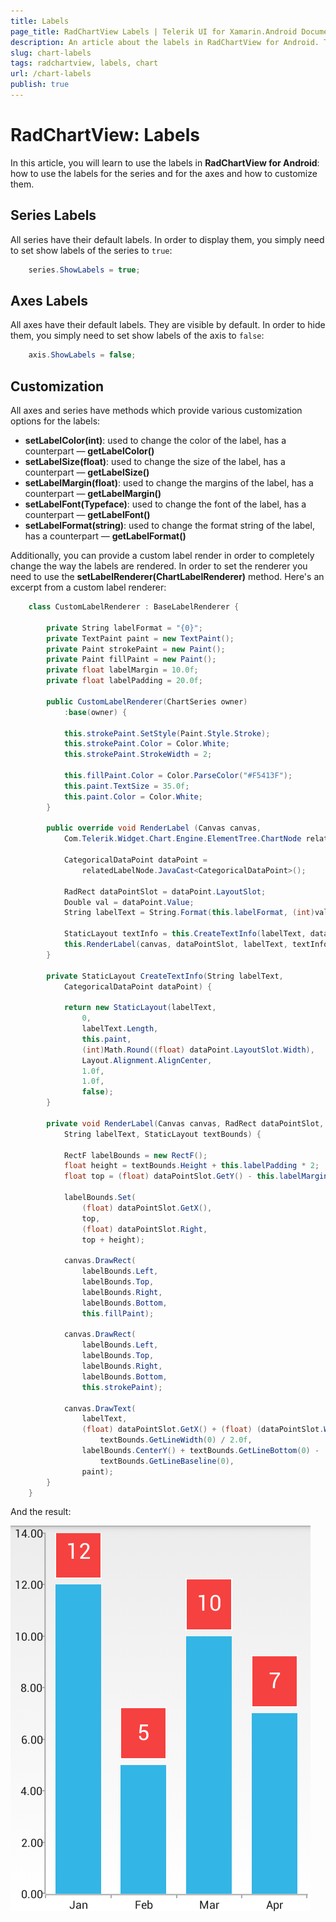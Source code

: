 ```yaml
---
title: Labels
page_title: RadChartView Labels | Telerik UI for Xamarin.Android Documentation
description: An article about the labels in RadChartView for Android. This article explains what are the types of labels and how they can be customized.
slug: chart-labels
tags: radchartview, labels, chart
url: /chart-labels
publish: true
---
```


# RadChartView: Labels

In this article, you will learn to use the labels in **RadChartView for Android**: how to use the labels for the series and for the axes and how to customize them.

## Series Labels

All series have their default labels. In order to display them, you simply need to set show labels of the series to `true`:


```C#
	series.ShowLabels = true;
```

## Axes Labels

All axes have their default labels. They are visible by default. In order to hide them, you simply need to set show labels of the axis to `false`:


```C#
	axis.ShowLabels = false;
```

## Customization

All axes and series have methods which provide various customization options for the labels:

* **setLabelColor(int)**: used to change the color of the label, has a counterpart &mdash; **getLabelColor()**
* **setLabelSize(float)**: used to change the size of the label, has a counterpart &mdash; **getLabelSize()**
* **setLabelMargin(float)**: used to change the margins of the label, has a counterpart &mdash; **getLabelMargin()**
* **setLabelFont(Typeface)**: used to change the font of the label, has a counterpart &mdash; **getLabelFont()**
* **setLabelFormat(string)**: used to change the format string of the label, has a counterpart &mdash; **getLabelFormat()**

Additionally, you can provide a custom label render in order to completely change the way the labels are rendered. 
In order to set the renderer you need to use the **setLabelRenderer(ChartLabelRenderer)** method. 
Here's an excerpt from a custom label renderer:


```C#
	class CustomLabelRenderer : BaseLabelRenderer {

		private String labelFormat = "{0}";
		private TextPaint paint = new TextPaint();
		private Paint strokePaint = new Paint();
		private Paint fillPaint = new Paint();
		private float labelMargin = 10.0f;
		private float labelPadding = 20.0f;

		public CustomLabelRenderer(ChartSeries owner)
			:base(owner) {

			this.strokePaint.SetStyle(Paint.Style.Stroke);
			this.strokePaint.Color = Color.White;
			this.strokePaint.StrokeWidth = 2;

			this.fillPaint.Color = Color.ParseColor("#F5413F");
			this.paint.TextSize = 35.0f;
			this.paint.Color = Color.White;
		}

		public override void RenderLabel (Canvas canvas, 
			Com.Telerik.Widget.Chart.Engine.ElementTree.ChartNode relatedLabelNode)	{
			
			CategoricalDataPoint dataPoint = 
				relatedLabelNode.JavaCast<CategoricalDataPoint>();
				
			RadRect dataPointSlot = dataPoint.LayoutSlot;
			Double val = dataPoint.Value;
			String labelText = String.Format(this.labelFormat, (int)val);

			StaticLayout textInfo = this.CreateTextInfo(labelText, dataPoint);
			this.RenderLabel(canvas, dataPointSlot, labelText, textInfo);
		}

		private StaticLayout CreateTextInfo(String labelText, 
			CategoricalDataPoint dataPoint) {
			
			return new StaticLayout(labelText,
				0,
				labelText.Length,
				this.paint,
				(int)Math.Round((float) dataPoint.LayoutSlot.Width),
				Layout.Alignment.AlignCenter,
				1.0f,
				1.0f,
				false);
		}

		private void RenderLabel(Canvas canvas, RadRect dataPointSlot, 
			String labelText, StaticLayout textBounds) {

			RectF labelBounds = new RectF();
			float height = textBounds.Height + this.labelPadding * 2;
			float top = (float) dataPointSlot.GetY() - this.labelMargin - height;

			labelBounds.Set(
				(float) dataPointSlot.GetX(),
				top,
				(float) dataPointSlot.Right,
				top + height);

			canvas.DrawRect(
				labelBounds.Left, 
				labelBounds.Top, 
				labelBounds.Right, 
				labelBounds.Bottom, 
				this.fillPaint);

			canvas.DrawRect(
				labelBounds.Left, 
				labelBounds.Top, 
				labelBounds.Right, 
				labelBounds.Bottom, 
				this.strokePaint);

			canvas.DrawText(
				labelText, 
				(float) dataPointSlot.GetX() + (float) (dataPointSlot.Width / 2.0) - 
					textBounds.GetLineWidth(0) / 2.0f, 
				labelBounds.CenterY() + textBounds.GetLineBottom(0) -
					textBounds.GetLineBaseline(0), 
				paint);
		}
	}
```
	
And the result:

![TelerikUI-Chart-Labels](images/chart-labels-1.png "Demo of Cartesian chart with Custom Label Renderer.") 